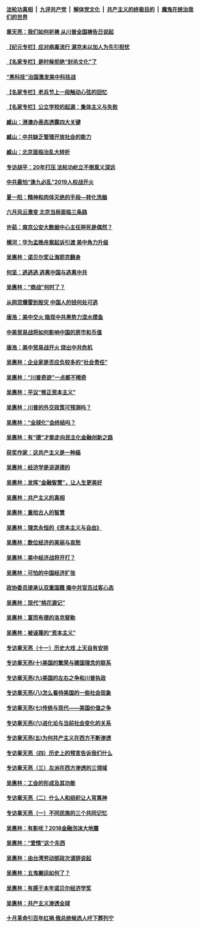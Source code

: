 ####  [法轮功真相](../../../../basic/blob/master/README.md?t=06271002) &nbsp;|&nbsp; [九评共产党](../../../../9ping.md/blob/master/README.md?t=06271002) &nbsp;|&nbsp; [解体党文化](../../../../jtdwh.md/blob/master/README.md?t=06271002)  &nbsp;|&nbsp; [共产主义的终极目的](../../../../gczydzjmd.md/blob/master/README.md?t=06271002) &nbsp;|&nbsp; [魔鬼在统治我们的世界](../../../../mgztzwmdsj.md/blob/master/README.md?t=06271002) 

#### [章天亮：我们如何祈祷 从川普全国祷告日说起](../pages/nsc423/n11944627.md?t=06271002) 

#### [【纪元专栏】应对病毒流行 渥京未以加人为先引担忧](../pages/nsc423/n11875714.md?t=06271002) 

#### [【名家专栏】是时候拒绝“封杀文化”了](../pages/nsc423/n11814093.md?t=06271002) 

#### [“黑科技”治国激发美中科技战](../pages/nsc423/n11638056.md?t=06271002) 

#### [【名家专栏】老兵节上一段触动心弦的回忆](../pages/nsc423/n11646016.md?t=06271002) 

#### [【名家专栏】公立学校的起源：集体主义与失败](../pages/nsc423/n11601833.md?t=06271002) 

#### [臧山：港澳办表态透露四大关键](../pages/nsc423/n11421628.md?t=06271002) 

#### [臧山：中共缺乏管理开放社会的能力](../pages/nsc423/n11407457.md?t=06271002) 

#### [臧山：北京面临治乱大转折](../pages/nsc423/n11406895.md?t=06271002) 

#### [专访胡平：20年打压 法轮功屹立不倒意义深远](../pages/nsc423/n11398800.md?t=06271002) 

#### [中共最怕“逢九必乱”2019人权战开火](../pages/nsc423/n11385248.md?t=06271002) 

#### [夏一阳：精神和肉体灭绝的手段—转化洗脑](../pages/nsc423/n11368250.md?t=06271002) 

#### [六月风云激变 北京当局面临三条路](../pages/nsc423/n11313668.md?t=06271002) 

#### [许茹：南京公安大数据中心主任猝死是偶然？](../pages/nsc423/n11064744.md?t=06271002) 

#### [横河：华为孟晚舟案起诉引渡 美中角力升级](../pages/nsc423/n11027230.md?t=06271002) 

#### [吴惠林：诺贝尔奖让海耶克翻身](../pages/nsc423/n10890049.md?t=06271002) 

#### [何坚：逃逃逃 逃离中国与逃离中共](../pages/nsc423/n10592891.md?t=06271002) 

#### [吴惠林：“商战”何时了？](../pages/nsc423/n10573558.md?t=06271002) 

#### [从网贷爆雷到股灾 中国人的钱何处可逃](../pages/nsc423/n10572800.md?t=06271002) 

#### [唐浩：美中交火 隐现中共黑势力混水摸鱼](../pages/nsc423/n10544040.md?t=06271002) 

#### [中美贸易战将如何影响中国的房市和币值](../pages/nsc423/n10543697.md?t=06271002) 

#### [唐浩：美中贸易战开火 烧出中共危机](../pages/nsc423/n10540126.md?t=06271002) 

#### [吴惠林：企业家是否应负较多的“社会责任”](../pages/nsc423/n10535022.md?t=06271002) 

#### [吴惠林：“川普奇迹”一点都不稀奇](../pages/nsc423/n10512808.md?t=06271002) 

#### [吴惠林：平议“修正资本主义”](../pages/nsc423/n10495724.md?t=06271002) 

#### [吴惠林：川普的外交政策可预测吗？](../pages/nsc423/n10462387.md?t=06271002) 

#### [吴惠林：“全球化”会终结吗？](../pages/nsc423/n10452838.md?t=06271002) 

#### [吴惠林：有“德”才能走向民主化金融创新之路](../pages/nsc423/n10432292.md?t=06271002) 

#### [获奖作家：这共产主义是一种癌](../pages/nsc423/n10431541.md?t=06271002) 

#### [吴惠林：经济学是讲道德的](../pages/nsc423/n10398014.md?t=06271002) 

#### [吴惠林：发挥“金融智慧”，让人生更美好](../pages/nsc423/n10375019.md?t=06271002) 

#### [吴惠林：共产主义的真相](../pages/nsc423/n10351394.md?t=06271002) 

#### [吴惠林：重拾古人的智慧](../pages/nsc423/n10337691.md?t=06271002) 

#### [吴惠林：理念永恒的《资本主义与自由》](../pages/nsc423/n10316274.md?t=06271002) 

#### [吴惠林：数位经济的美丽与哀愁](../pages/nsc423/n10292946.md?t=06271002) 

#### [吴惠林：美中经济战将开打？](../pages/nsc423/n10258825.md?t=06271002) 

#### [吴惠林：可怕的中国经济扩张](../pages/nsc423/n10219147.md?t=06271002) 

#### [政协委员提承认双重国籍 揭中共官员过客心态](../pages/nsc423/n10208809.md?t=06271002) 

#### [吴惠林：现代“桃花源记”](../pages/nsc423/n10185234.md?t=06271002) 

#### [吴惠林：富而有德的洛克斐勒](../pages/nsc423/n10142264.md?t=06271002) 

#### [吴惠林：被诬蔑的“资本主义”](../pages/nsc423/n10124816.md?t=06271002) 

#### [专访章天亮（十一）历史大戏 上天自有安排](../pages/nsc423/n10094905.md?t=06271002) 

#### [专访章天亮(十)美国的繁荣与建国理念的联系](../pages/nsc423/n10094899.md?t=06271002) 

#### [专访章天亮(九)美国的左右之争和川普执政](../pages/nsc423/n10094889.md?t=06271002) 

#### [专访章天亮(八)怎么看待美国的一些社会现象](../pages/nsc423/n10094857.md?t=06271002) 

#### [专访章天亮(七)传统与现代——美国价值之争](../pages/nsc423/n10093140.md?t=06271002) 

#### [专访章天亮(六)进化论与当前社会变化的关系](../pages/nsc423/n10092036.md?t=06271002) 

#### [专访章天亮(五)为何共产主义在西方不断渗透](../pages/nsc423/n10083620.md?t=06271002) 

#### [专访章天亮（四）历史上的预言告诉我们什么](../pages/nsc423/n10083606.md?t=06271002) 

#### [专访章天亮（三）左派在西方渗透的三领域](../pages/nsc423/n10081115.md?t=06271002) 

#### [吴惠林：工会的形成及其功能](../pages/nsc423/n10080633.md?t=06271002) 

#### [专访章天亮（二）什么人和组织让人背离神](../pages/nsc423/n10076637.md?t=06271002) 

#### [专访章天亮（一）不同民族的三个共同记忆](../pages/nsc423/n10074188.md?t=06271002) 

#### [吴惠林：有影呒？2018金融泡沫大地震](../pages/nsc423/n10040534.md?t=06271002) 

#### [吴惠林：“爱情”这个东西](../pages/nsc423/n10019423.md?t=06271002) 

#### [吴惠林：由台湾劳动部政次请辞说起](../pages/nsc423/n9979679.md?t=06271002) 

#### [吴惠林：五鬼搬运如何了？](../pages/nsc423/n9925338.md?t=06271002) 

#### [吴惠林：有感于本年诺贝尔经济学奖](../pages/nsc423/n9871883.md?t=06271002) 

#### [吴惠林：共产主义渗透全球](../pages/nsc423/n9812748.md?t=06271002) 

#### [十月革命引百年红祸 俄总统候选人吁下葬列宁](../pages/nsc423/n9810182.md?t=06271002) 

